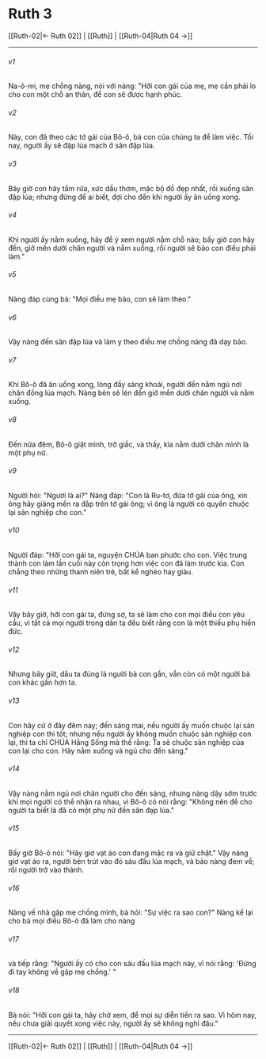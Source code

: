 # Ruth 3

[[Ruth-02|← Ruth 02]] | [[Ruth]] | [[Ruth-04|Ruth 04 →]]
***



###### v1 
Na-ô-mi, mẹ chồng nàng, nói với nàng: "Hỡi con gái của mẹ, mẹ cần phải lo cho con một chỗ an thân, để con sẽ được hạnh phúc. 

###### v2 
Này, con đã theo các tớ gái của Bô-ô, bà con của chúng ta để làm việc. Tối nay, người ấy sẽ đập lúa mạch ở sân đập lúa. 

###### v3 
Bây giờ con hãy tắm rửa, xức dầu thơm, mặc bộ đồ đẹp nhất, rồi xuống sân đập lúa; nhưng đừng để ai biết, đợi cho đến khi người ấy ăn uống xong. 

###### v4 
Khi người ấy nằm xuống, hãy để ý xem người nằm chỗ nào; bấy giờ con hãy đến, giở mền dưới chân người và nằm xuống, rồi người sẽ bảo con điều phải làm." 

###### v5 
Nàng đáp cùng bà: "Mọi điều mẹ bảo, con sẽ làm theo." 

###### v6 
Vậy nàng đến sân đập lúa và làm y theo điều mẹ chồng nàng đã dạy bảo. 

###### v7 
Khi Bô-ô đã ăn uống xong, lòng đầy sảng khoái, người đến nằm ngủ nơi chân đống lúa mạch. Nàng bèn sẽ lén đến giở mền dưới chân người và nằm xuống. 

###### v8 
Đến nửa đêm, Bô-ô giật mình, trở giấc, và thấy, kìa nằm dưới chân mình là một phụ nữ. 

###### v9 
Người hỏi: "Người là ai?" Nàng đáp: "Con là Ru-tơ, đứa tớ gái của ông, xin ông hãy giăng mền ra đắp trên tớ gái ông; vì ông là người có quyền chuộc lại sản nghiệp cho con." 

###### v10 
Người đáp: "Hỡi con gái ta, nguyện CHÚA ban phước cho con. Việc trung thành con làm lần cuối này còn trọng hơn việc con đã làm trước kia. Con chẳng theo những thanh niên trẻ, bất kể nghèo hay giàu. 

###### v11 
Vậy bây giờ, hỡi con gái ta, đừng sợ, ta sẽ làm cho con mọi điều con yêu cầu, vì tất cả mọi người trong dân ta đều biết rằng con là một thiếu phụ hiền đức. 

###### v12 
Nhưng bây giờ, dầu ta đúng là người bà con gần, vẫn còn có một người bà con khác gần hơn ta. 

###### v13 
Con hãy cứ ở đây đêm nay; đến sáng mai, nếu người ấy muốn chuộc lại sản nghiệp con thì tốt; nhưng nếu người ấy không muốn chuộc sản nghiệp con lại, thì ta chỉ CHÚA Hằng Sống mà thề rằng: Ta sẽ chuộc sản nghiệp của con lại cho con. Hãy nằm xuống và ngủ cho đến sáng." 

###### v14 
Vậy nàng nằm ngủ nơi chân người cho đến sáng, nhưng nàng dậy sớm trước khi mọi người có thể nhận ra nhau, vì Bô-ô có nói rằng: "Không nên để cho người ta biết là đã có một phụ nữ đến sân đạp lúa." 

###### v15 
Bấy giờ Bô-ô nói: "Hãy giơ vạt áo con đang mặc ra và giữ chặt." Vậy nàng giơ vạt áo ra, người bèn trút vào đó sáu đấu lúa mạch, và bảo nàng đem về; rồi người trở vào thành. 

###### v16 
Nàng về nhà gặp mẹ chồng mình, bà hỏi: "Sự việc ra sao con?" Nàng kể lại cho bà mọi điều Bô-ô đã làm cho nàng 

###### v17 
và tiếp rằng: "Người ấy có cho con sáu đấu lúa mạch này, vì nói rằng: 'Đừng đi tay không về gặp mẹ chồng.' " 

###### v18 
Bà nói: "Hỡi con gái ta, hãy chờ xem, để mọi sự diễn tiến ra sao. Vì hôm nay, nếu chưa giải quyết xong việc này, người ấy sẽ không nghỉ đâu."

***
[[Ruth-02|← Ruth 02]] | [[Ruth]] | [[Ruth-04|Ruth 04 →]]
